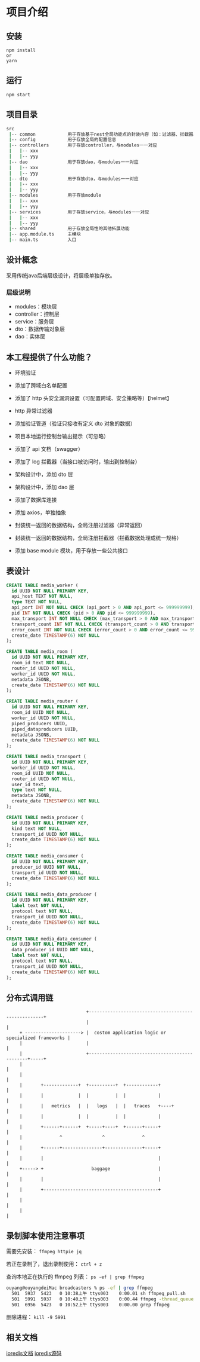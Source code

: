 # 项目介绍

## 安装

```
npm install
or
yarn
```

## 运行

```
npm start
```

## 项目目录

```bash
src
 |-- common            用于存放基于nest全局功能点的封装内容（如：过滤器、拦截器、管道等等）
 |-- config            用于存放全局的配置信息
 |-- controllers       用于存放controller，与modules一一对应
 |   |-- xxx
 |   |-- yyy
 |-- dao               用于存放dao，与modules一一对应
 |   |-- xxx
 |   |-- yyy
 |-- dto               用于存放dto，与modules一一对应
 |   |-- xxx
 |   |-- yyy
 |-- modules           用于存放module
 |   |-- xxx
 |   |-- yyy
 |-- services          用于存放service，与modules一一对应
 |   |-- xxx
 |   |-- yyy
 |-- shared            用于存放全局性的其他拓展功能
 |-- app.module.ts     主模块
 |-- main.ts           入口
```

## 设计概念

采用传统java后端层级设计，将层级单独存放。

### 层级说明

- modules：模块层
- controller：控制层
- service：服务层
- dto：数据传输对象层
- dao：实体层

## 本工程提供了什么功能？

- 环境验证
- 添加了跨域白名单配置
- 添加了 http 头安全漏洞设置（可配置跨域、安全策略等）【helmet】
- http 异常过滤器
- 添加验证管道（验证只接收有定义 dto 对象的数据）
- 项目本地运行控制台输出提示（可忽略）
- 添加了 api 文档（swagger）

- 添加了 log 拦截器（当接口被访问时，输出到控制台）

- 架构设计中，添加 dto 层
- 架构设计中，添加 dao 层

- 添加了数据库连接

- 添加 axios，单独抽象
- 封装统一返回的数据结构，全局注册过滤器（异常返回）
- 封装统一返回的数据结构，全局注册拦截器（拦截数据处理成统一规格）

- 添加 base module 模块，用于存放一些公共接口


## 表设计

```sql
CREATE TABLE media_worker (
  id UUID NOT NULL PRIMARY KEY,
  api_host TEXT NOT NULL,
  type TEXT NOT NULL,
  api_port INT NOT NULL CHECK (api_port > 0 AND api_port <= 999999999),
  pid INT NOT NULL CHECK (pid > 0 AND pid <= 999999999),
  max_transport INT NOT NULL CHECK (max_transport > 0 AND max_transport <= 999999999),
  transport_count INT NOT NULL CHECK (transport_count > 0 AND transport_count <= 999999999),
  error_count INT NOT NULL CHECK (error_count > 0 AND error_count <= 999999999),
  create_date TIMESTAMP(6) NOT NULL
);
```

```sql
CREATE TABLE media_room (
  id UUID NOT NULL PRIMARY KEY,
  room_id text NOT NULL,
  router_id UUID NOT NULL,
  worker_id UUID NOT NULL,
  metadata JSONB,
  create_date TIMESTAMP(6) NOT NULL
);
```

```sql
CREATE TABLE media_router (
  id UUID NOT NULL PRIMARY KEY,
  room_id UUID NOT NULL,
  worker_id UUID NOT NULL,
  piped_producers UUID,
  piped_dataproducers UUID,
  metadata JSONB,
  create_date TIMESTAMP(6) NOT NULL
);
```

```sql
CREATE TABLE media_transport (
  id UUID NOT NULL PRIMARY KEY,
  worker_id UUID NOT NULL,
  room_id UUID NOT NULL,
  router_id UUID NOT NULL,
  user_id text,
  type text NOT NULL,
  metadata JSONB,
  create_date TIMESTAMP(6) NOT NULL
);
```

```sql
CREATE TABLE media_producer (
  id UUID NOT NULL PRIMARY KEY,
  kind text NOT NULL,
  transport_id UUID NOT NULL,
  create_date TIMESTAMP(6) NOT NULL
);
```

```sql
CREATE TABLE media_consumer (
  id UUID NOT NULL PRIMARY KEY,
  producer_id UUID NOT NULL,
  transport_id UUID NOT NULL,
  create_date TIMESTAMP(6) NOT NULL
);
```

```sql
CREATE TABLE media_data_producer (
  id UUID NOT NULL PRIMARY KEY,
  label text NOT NULL,
  protocol text NOT NULL,
  transport_id UUID NOT NULL,
  create_date TIMESTAMP(6) NOT NULL
);
```

```sql
CREATE TABLE media_data_consumer (
  id UUID NOT NULL PRIMARY KEY,
  data_producer_id UUID NOT NULL,
  label text NOT NULL,
  protocol text NOT NULL,
  transport_id UUID NOT NULL,
  create_date TIMESTAMP(6) NOT NULL
);
```

## 分布式调用链

```
                              +-----------------------------------------------------+
                              |                                                     |
     + ---------------------> |  costom application logic or specialized frameworks |
     |                        |                                                     |
     |                        +-----------------------------------------------+-----+
     |                                                                        |   
     |                                                                        |   
     |       +-------------+  +----------+  +------------+                    |   
     |       |             |  |          |  |            |                    |   
     |       |   metrics   |  |   logs   |  |   traces   +----+               |   
     |       |             |  |          |  |            |                    |   
     |       +------+------+  +-----+----+  +------+-----+                    |   
     |              ^               ^              ^                          |   
     |       +------+---------------+--------------+-----+                    |   
     |       |                                           |                    |   
     +-----> +                  baggage                  |                    |   
     |       |                                           |                    |   
     |       +-------------------------------------------+                    |   
     |                                                                        |   
     |                                                                        |   
```


## 录制脚本使用注意事项

需要先安装： `ffmpeg httpie jq`

若正在录制了，退出录制使用： `ctrl + z`

查询本地正在执行的 ffmpeg 列表： `ps -ef | grep ffmpeg`

```bash
ouyang@ouyangdeiMac broadcasters % ps -ef | grep ffmpeg
  501  5937  5423   0 10:38上午 ttys003    0:00.01 sh ffmpeg_pull.sh
  501  5991  5937   0 10:40上午 ttys003    0:00.44 ffmpeg -thread_queue_size 10240 -protocol_whitelist file,udp,rtp -i v.sdp -vcodec copy -y ./output.webm
  501  6956  5423   0 10:52上午 ttys003    0:00.00 grep ffmpeg
```
删除进程：
`kill -9 5991`


## 相关文档

[ioredis文档](https://redis.github.io/ioredis/classes/Redis.html)
[ioredis源码](https://github.com/redis/ioredis)

